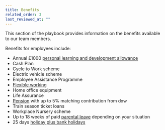 ```yaml
---
title: Benefits
related_order: 3
last_reviewed_at: ""
---
```

This section of the playbook provides information on the benefits available to our team members.

Benefits for employees include:

* Annual £1000 [personal learning and development allowance](https://playbook.dxw.com/staff-handbook/learning-and-development/how-to-use-your-learning-and-development-allowance/)
* Cash Plan
* Cycle to Work scheme
* Electric vehicle scheme
* Employee Assistance Programme
* [Flexible working](https://playbook.dxw.com/staff-handbook/flexible-working/)
* Home office equipment
* Life Assurance
* [Pension](https://playbook.dxw.com/staff-handbook/pay-pension-and-benefits/pension/) with up to 5% matching contribution from dxw
* Train season ticket loans
* Workplace Nursery scheme
* Up to 18 weeks of paid [parental leave](https://playbook.dxw.com/staff-handbook/policies-and-procedures/parental-leave-policy/) depending on your situation
* 25 days [holiday plus bank holidays](https://playbook.dxw.com/staff-handbook/leave/holiday/)